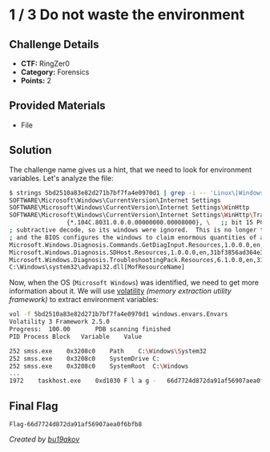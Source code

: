 # 1 / 3 Do not waste the environment

## Challenge Details 

- **CTF:** RingZer0
- **Category:** Forensics
- **Points:** 2

## Provided Materials

- File 

## Solution

The challenge name gives us a hint, that we need to look for environment variables. Let's analyze the file:

```sh
$ strings 5bd2510a83e82d271b7bf7fa4e0970d1 | grep -i -- 'Linux\|Windows' | head
SOFTWARE\Microsoft\Windows\CurrentVersion\Internet Settings
SOFTWARE\Microsoft\Windows\CurrentVersion\Internet Settings\WinHttp
SOFTWARE\Microsoft\Windows\CurrentVersion\Internet Settings\WinHttp\Tracing
                {*.104C.8031.0.0.0.00000000.00008000}, \   ;; bit 15 PCI_HACK_DEFAULT_CARDBUS_WINDOWS
; subtractive decode, so its windows were ignored.  This is no longer the case,
; and the BIOS configures the windows to claim enormous quantities of address
Microsoft.Windows.Diagnosis.Commands.GetDiagInput.Resources,1.0.0.0,en,31bf3856ad364e35,msil
Microsoft.Windows.Diagnosis.SDHost.Resources,1.0.0.0,en,31bf3856ad364e35,msil
Microsoft.Windows.Diagnosis.TroubleshootingPack.Resources,6.1.0.0,en,31bf3856ad364e35,msil
C:\Windows\system32\advapi32.dll[MofResourceName]
```

Now, when the OS (`Microsoft Windows`) was identified, we need to get more information about it. We will use [volatility](https://github.com/volatilityfoundation/volatility) *(memory extraction utility framework)* to extract environment variables:

```sh
vol -f 5bd2510a83e82d271b7bf7fa4e0970d1 windows.envars.Envars
Volatility 3 Framework 2.5.0
Progress:  100.00		PDB scanning finished                        
PID	Process	Block	Variable	Value

252	smss.exe	0x3208c0	Path	C:\Windows\System32
252	smss.exe	0x3208c0	SystemDrive	C:
252	smss.exe	0x3208c0	SystemRoot	C:\Windows
...
1972	taskhost.exe	0xd1030	F l a g -	66d7724d872da91af56907aea0f6bfb8
```

## Final Flag

`Flag-66d7724d872da91af56907aea0f6bfb8`

*Created by [bu19akov](https://github.com/bu19akov)*
